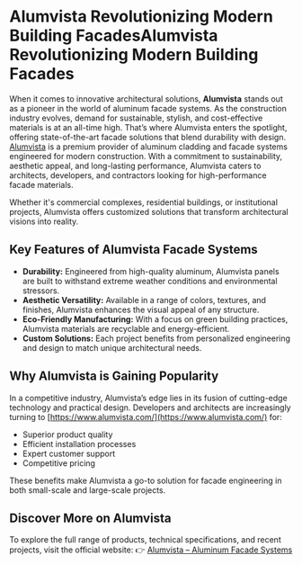# Alumvista Revolutionizing Modern Building FacadesAlumvista Revolutionizing Modern Building Facades
When it comes to innovative architectural solutions, **Alumvista** stands out as a pioneer in the world of aluminum facade systems. As the construction industry evolves, demand for sustainable, stylish, and cost-effective materials is at an all-time high. That’s where Alumvista enters the spotlight, offering state-of-the-art facade solutions that blend durability with design.
[Alumvista](https://www.alumvista.com/) is a premium provider of aluminum cladding and facade systems engineered for modern construction. With a commitment to sustainability, aesthetic appeal, and long-lasting performance, Alumvista caters to architects, developers, and contractors looking for high-performance facade materials.

Whether it's commercial complexes, residential buildings, or institutional projects, Alumvista offers customized solutions that transform architectural visions into reality.

## Key Features of Alumvista Facade Systems

- **Durability:** Engineered from high-quality aluminum, Alumvista panels are built to withstand extreme weather conditions and environmental stressors.
- **Aesthetic Versatility:** Available in a range of colors, textures, and finishes, Alumvista enhances the visual appeal of any structure.
- **Eco-Friendly Manufacturing:** With a focus on green building practices, Alumvista materials are recyclable and energy-efficient.
- **Custom Solutions:** Each project benefits from personalized engineering and design to match unique architectural needs.

## Why Alumvista is Gaining Popularity

In a competitive industry, Alumvista’s edge lies in its fusion of cutting-edge technology and practical design. Developers and architects are increasingly turning to [https://www.alumvista.com/](https://www.alumvista.com/) for:

- Superior product quality  
- Efficient installation processes  
- Expert customer support  
- Competitive pricing  

These benefits make Alumvista a go-to solution for facade engineering in both small-scale and large-scale projects.

## Discover More on Alumvista

To explore the full range of products, technical specifications, and recent projects, visit the official website: 👉 [Alumvista – Aluminum Facade Systems](https://www.alumvista.com/)


